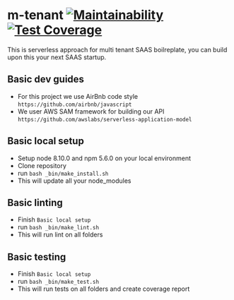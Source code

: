 # m-tenant [![Maintainability](https://api.codeclimate.com/v1/badges/96be3b17c3faa41eabbd/maintainability)](https://codeclimate.com/github/mojomanyana/m-tenant/maintainability) [![Test Coverage](https://api.codeclimate.com/v1/badges/96be3b17c3faa41eabbd/test_coverage)](https://codeclimate.com/github/mojomanyana/m-tenant/test_coverage)

This is serverless approach for multi tenant SAAS boilreplate, you can build upon this your next SAAS startup.

## Basic dev guides
- For this project we use AirBnb code style `https://github.com/airbnb/javascript`
- We user AWS SAM framework for building our API `https://github.com/awslabs/serverless-application-model`

## Basic local setup
- Setup node 8.10.0 and npm 5.6.0 on your local environment
- Clone repository
- run `bash _bin/make_install.sh`
- This will update all your node_modules

## Basic linting
- Finish `Basic local setup`
- run `bash _bin/make_lint.sh`
- This will run lint on all folders

## Basic testing
- Finish `Basic local setup`
- run `bash _bin/make_test.sh`
- This will run tests on all folders and create coverage report
